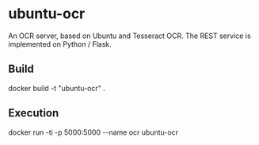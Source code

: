 # ubuntu-ocr
An OCR server, based on Ubuntu and Tesseract OCR. The REST service is implemented on Python / Flask.

## Build
docker build -t "ubuntu-ocr" .

## Execution
docker run -ti -p 5000:5000 --name ocr ubuntu-ocr
